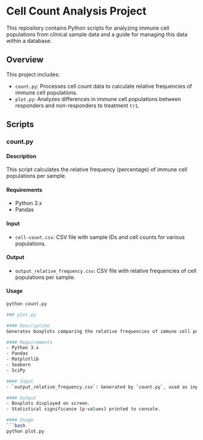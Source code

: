 # Cell Count Analysis Project

This repository contains Python scripts for analyzing immune cell populations from clinical sample data and a guide for managing this data within a database.

## Overview

This project includes:
- `count.py`: Processes cell count data to calculate relative frequencies of immune cell populations.
- `plot.py`: Analyzes differences in immune cell populations between responders and non-responders to treatment `tr1`.

## Scripts

### count.py

#### Description
This script calculates the relative frequency (percentage) of immune cell populations per sample.

#### Requirements
- Python 3.x
- Pandas

#### Input
- `cell-count.csv`: CSV file with sample IDs and cell counts for various populations.

#### Output
- `output_relative_frequency.csv`: CSV file with relative frequencies of cell populations per sample.

#### Usage
```bash
python count.py

### plot.py

#### Description
Generates boxplots comparing the relative frequencies of immune cell populations between responders and non-responders who have undergone treatment `tr1`.

#### Requirements
- Python 3.x
- Pandas
- Matplotlib
- Seaborn
- SciPy

#### Input
- `output_relative_frequency.csv`: Generated by `count.py`, used as input here.

#### Output
- Boxplots displayed on screen.
- Statistical significance (p-values) printed to console.

#### Usage
```bash
python plot.py

